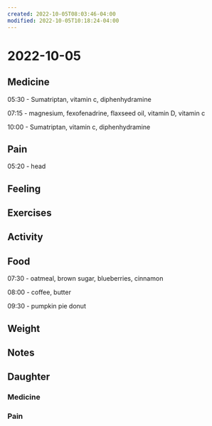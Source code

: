 ```yaml
---
created: 2022-10-05T08:03:46-04:00
modified: 2022-10-05T10:18:24-04:00
---
```


# 2022-10-05

## Medicine

05:30 - Sumatriptan, vitamin c, diphenhydramine

07:15 - magnesium, fexofenadrine, flaxseed oil, vitamin D, vitamin c 

10:00 - Sumatriptan, vitamin c, diphenhydramine 

## Pain

05:20 - head

## Feeling


## Exercises


## Activity


## Food

07:30 - oatmeal, brown sugar, blueberries, cinnamon

08:00 - coffee, butter 

09:30 - pumpkin pie donut

## Weight


## Notes


## Daughter


### Medicine


### Pain
